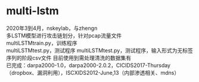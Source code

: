 # multi-lstm
2020年3到4月，nskeylab，与zhengn  
多LSTM模型进行攻击链划分，针对pcap流量文件  
multiLSTMtrain.py，训练程序  
multiLSTMtest.py，测试程序 
multiLSTMtest.py，测试程序，输入形式为无标签序列的阶段csv文件
目前使用到需处理清洗的数据集有  
已完成：darpa2000-1.0，darpa2000-2.0.2，CICIDS2017-Thursday（dropbox、漏洞利用），ISCXIDS2012-June,13（内部渗透相关、mdns）